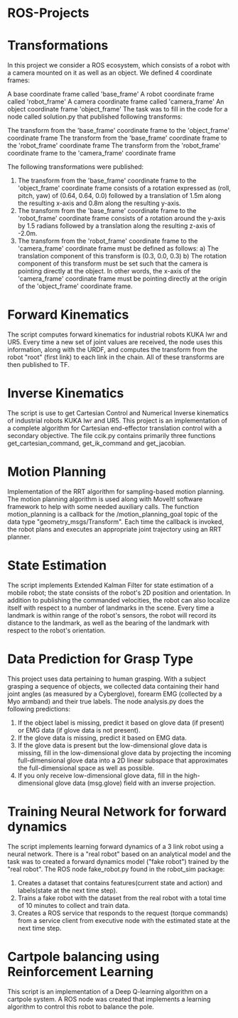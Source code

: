 # ROS-Projects
# Transformations

In this project we consider a ROS ecosystem, which consists of a robot with a camera mounted on it as well as an object. We defined 4 coordinate frames:

A base coordinate frame called 'base_frame'
A robot coordinate frame called 'robot_frame'
A camera coordinate frame called 'camera_frame'
An object coordinate frame 'object_frame'
The task was to fill in the code for a node called solution.py that published following transforms:

The transform from the 'base_frame' coordinate frame to the 'object_frame' coordinate frame
The transform from the 'base_frame' coordinate frame to the 'robot_frame' coordinate frame
The transform from the 'robot_frame' coordinate frame to the 'camera_frame' coordinate frame

The following transformations were published:

1) The transform from the 'base_frame' coordinate frame to the 'object_frame' coordinate frame consists of a rotation expressed as (roll, pitch, yaw) of (0.64, 0.64, 0.0) followed by a translation of 1.5m along the resulting x-axis and 0.8m along the resulting y-axis. 
2) The transform from the 'base_frame' coordinate frame to the 'robot_frame' coordinate frame consists of a rotation around the y-axis by 1.5 radians followed by a translation along the resulting z-axis of -2.0m. 
3) The transform from the 'robot_frame' coordinate frame to the 'camera_frame' coordinate frame must be defined as follows:
    a) The translation component of this transform is (0.3, 0.0, 0.3)
    b) The rotation component of this transform must be set such that the camera is pointing directly at the object. In other words, the x-axis of the 'camera_frame' coordinate frame must be pointing directly at the origin of the 'object_frame' coordinate frame. 

# Forward Kinematics

The script computes forward kinematics for industrial robots KUKA lwr and UR5.
Every time a new set of joint values are received, the node uses this information, along with the URDF, and computes the transform from the robot "root" (first link) to each link in the chain. All of these transforms are then published to TF.

# Inverse Kinematics

The script is use to get  Cartesian Control and Numerical Inverse kinematics of industrial robots KUKA lwr and UR5. This project is an implementation of a complete algorithm for Cartesian end-effector translation control with a secondary objective. The file ccik.py contains primarily three functions get_cartesian_command, get_ik_command and get_jacobian.

# Motion Planning

Implementation of the RRT algorithm for sampling-based motion planning. The motion planning algorithm is used along with MoveIt! software framework to help with some needed auxiliary calls. The function motion_planning is a callback for the /motion_planning_goal topic of the data type "geometry_msgs/Transform". Each time the callback is invoked, the robot plans and executes an appropriate joint trajectory using an RRT planner.

# State Estimation

The script implements Extended Kalman Filter for state estimation of a mobile robot; the state consists of the robot's 2D position and orientation. In addition to publishing the commanded velocities, the robot can also localize itself with respect to a number of landmarks in the scene. Every time a landmark is within range of the robot's sensors, the robot will record its distance to the landmark, as well as the bearing of the landmark with respect to the robot's orientation.

# Data Prediction for Grasp Type

This project uses data pertaining to human grasping. With a subject grasping a sequence of objects, we collected data containing their hand joint angles (as measured by a Cyberglove), forearm EMG (collected by a Myo armband) and their true labels. 
The node analysis.py does the following predictions:
1) If the object label is missing, predict it based on glove data (if present) or EMG data (if glove data is not present).
2) If the glove data is missing, predict it based on EMG data.
3) If the glove data is present but the low-dimensional glove data is missing, fill in the low-dimensional glove data by projecting the incoming full-dimensional glove data into a 2D linear subspace that approximates the full-dimensional space as well as possible.
4) If you only receive low-dimensional glove data, fill in the high-dimensional glove data (msg.glove) field with an inverse projection.

# Training Neural Network for forward dynamics

The script implements learning forward dynamics of a 3 link robot using a neural network. There is a "real robot" based on an analytical model and the task was to created a forward dynamics model ("fake robot") trained by the "real robot".
The ROS node fake_robot.py found in the robot_sim package:
1) Creates a dataset that contains features(current state and action) and labels(state at the next time step).
2) Trains a fake robot with the dataset from the real robot with a total time of 10 minutes to collect and train data.
3) Creates a ROS service that responds to the request (torque commands) from a service client from executive node with the estimated state at the next time step.

# Cartpole balancing using Reinforcement Learning

This script is an implementation of a Deep Q-learning algorithm on a cartpole system. A ROS node was created that implements a learning algorithm to control this robot to balance the pole.

